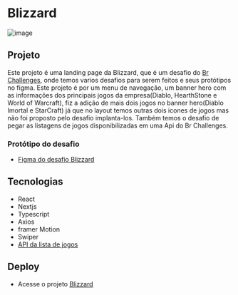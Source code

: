 # Blizzard

![image](https://github.com/ClecioSousa00/br-challenges-blizzard/assets/123471873/9f703bfc-8473-4020-8f18-b08d3502beb1)

 


## Projeto
Este projeto é uma landing page da Blizzard, que é um desafio do [Br Challenges](https://www.brchallenges.com/), onde temos varios desafios para serem feitos
e seus protótipos no figma. 
Este projeto é por um menu de navegação, um banner hero com as informações 
dos principais jogos da empresa(Diablo, HearthStone e World of Warcraft), fiz a adição de mais dois jogos no banner hero(Diablo Imortal e StarCraft) já que no layout temos outras dois icones de jogos mas não foi proposto pelo desafio implanta-los.
Também temos o desafio de pegar as listagens de jogos disponibilizadas em uma Api do Br Challenges.

### Protótipo do desafio
* [Figma do desafio Blizzard](https://www.figma.com/file/mlAXZPRMfibrGXkJmUz5yn/BR-Challenges?node-id=1%3A268&t=RzTRYXBQkfXlibJ9-0)

## Tecnologias
* React
* Nextjs
* Typescript
* Axios
* framer Motion
* Swiper
* [API da lista de jogos](https://api.brchallenges.com/api/blizzard/games)

## Deploy

* Acesse o projeto [Blizzard](https://br-challenges-blizzard-tau.vercel.app/)
